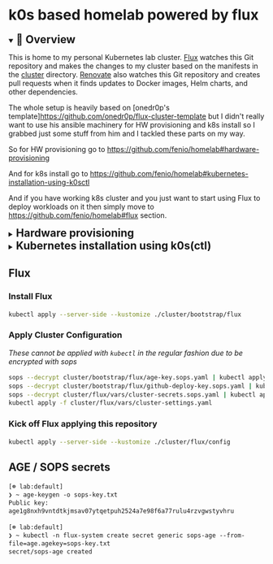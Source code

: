 # k0s based homelab powered by flux

<details open>
<summary><h2 style="display: inline-block; margin: 0;">📖 Overview</h2></summary>

This is home to my personal Kubernetes lab cluster. [Flux](https://github.com/fluxcd/flux2) watches this Git repository and makes the changes to my cluster based on the manifests in the [cluster](./cluster/) directory.
[Renovate](https://github.com/renovatebot/renovate) also watches this Git repository and creates pull requests when it finds updates to Docker images, Helm charts, and other dependencies.

The whole setup is heavily based on [onedr0p's template]https://github.com/onedr0p/flux-cluster-template but I didn't really want to use his ansible machinery for HW provisioning and k8s install so I grabbed just some stuff from him and I tackled these parts on my way.

So for HW provisioning go to https://github.com/fenio/homelab#hardware-provisioning

And for k8s install go to https://github.com/fenio/homelab#kubernetes-installation-using-k0sctl

And if you have working k8s cluster and you just want to start using Flux to deploy workloads on it then simply move to https://github.com/fenio/homelab#flux section.

</details>

<details>
  <summary><h2 style="display: inline-block; margin: 0;">Hardware provisioning</h2></summary>

Few words about my HW setup. Here's a picture of it:

![lab](https://github.com/fenio/dumb-provisioner/blob/main/IMG_0891.jpeg)

NAS runs TrueNAS Scale and it's installed manually as I don't expect it to be reinstalled too often.
Dell Wyse terminals is a different story. I'm reinstalling them from time to time so I had to figure out some way to do it easily.
That's how [dumb provisioner](https://github.com/fenio/dumb-provisioner/) was born.

## 🔧 Hardware

| Device                       | Count | OS Disk Size   | Data Disk Size     | Ram  | Operating System | Purpose               |
| ---------------------------- | ----- | -------------- | ------------------ | ---- | ---------------- | --------------------- |
| Mikrotik RB4011iGS+5HacQ2HnD | 1     | 512MB          |                    | 1GB  | RouterOS 7.12    | router                |
| Dell Wyse 5070               | 3     | 16GB           | 128GB              | 12GB | Debian 12        | node(s)               |
| Odroid H3+                   | 1     | 64GB           | 8x480GB SSD        | 32GB | TrueNAS Scale    | k8s storage / master  |

</details>

<details>
  <summary><h2 style="display: inline-block; margin: 0;">Kubernetes installation using k0s(ctl)</h2></summary>

k0sctl allows to **greatly** simplify k8s install. Below is my configuration file which basically allows me to install whole cluster within minutes.


```sh
❯ ~ cat k0sctl.yaml
apiVersion: k0sctl.k0sproject.io/v1beta1
kind: Cluster
metadata:
  name: lab
spec:
  hosts:
  - ssh:
      address: 10.10.20.99
      user: root
      port: 22
      keyPath: ~/.ssh/id_rsa
    role: controller
  - ssh:
      address: 10.10.20.101
      user: root
      port: 22
      keyPath: ~/.ssh/id_rsa
    role: worker
  - ssh:
      address: 10.10.20.102
      user: root
      port: 22
      keyPath: ~/.ssh/id_rsa
    role: worker
  - ssh:
      address: 10.10.20.103
      user: root
      port: 22
      keyPath: ~/.ssh/id_rsa
    role: worker
  k0s:
    version: 1.28.4+k0s.0
    dynamicConfig: false
```

Once you've got such configuration you just have to run the following command:

```sh
❯ ~ k0sctl apply --config k0sctl.yaml

⠀⣿⣿⡇⠀⠀⢀⣴⣾⣿⠟⠁⢸⣿⣿⣿⣿⣿⣿⣿⡿⠛⠁⠀⢸⣿⣿⣿⣿⣿⣿⣿⣿⣿⣿⣿⠀█████████ █████████ ███
⠀⣿⣿⡇⣠⣶⣿⡿⠋⠀⠀⠀⢸⣿⡇⠀⠀⠀⣠⠀⠀⢀⣠⡆⢸⣿⣿⠀⠀⠀⠀⠀⠀⠀⠀⠀⠀███          ███    ███
⠀⣿⣿⣿⣿⣟⠋⠀⠀⠀⠀⠀⢸⣿⡇⠀⢰⣾⣿⠀⠀⣿⣿⡇⢸⣿⣿⣿⣿⣿⣿⣿⣿⣿⣿⣿⠀███          ███    ███
⠀⣿⣿⡏⠻⣿⣷⣤⡀⠀⠀⠀⠸⠛⠁⠀⠸⠋⠁⠀⠀⣿⣿⡇⠈⠉⠉⠉⠉⠉⠉⠉⠉⢹⣿⣿⠀███          ███    ███
⠀⣿⣿⡇⠀⠀⠙⢿⣿⣦⣀⠀⠀⠀⣠⣶⣶⣶⣶⣶⣶⣿⣿⡇⢰⣶⣶⣶⣶⣶⣶⣶⣶⣾⣿⣿⠀█████████    ███    ██████████
k0sctl v0.16.0 Copyright 2023, k0sctl authors.
Anonymized telemetry of usage will be sent to the authors.
By continuing to use k0sctl you agree to these terms:
https://k0sproject.io/licenses/eula
INFO ==> Running phase: Connect to hosts
INFO [ssh] 10.10.20.99:22: connected
INFO [ssh] 10.10.20.103:22: connected
INFO [ssh] 10.10.20.101:22: connected
INFO [ssh] 10.10.20.102:22: connected
INFO ==> Running phase: Detect host operating systems
INFO [ssh] 10.10.20.102:22: is running Debian GNU/Linux 12 (bookworm)
INFO [ssh] 10.10.20.99:22: is running Debian GNU/Linux 12 (bookworm)
INFO [ssh] 10.10.20.103:22: is running Debian GNU/Linux 12 (bookworm)
INFO [ssh] 10.10.20.101:22: is running Debian GNU/Linux 12 (bookworm)
INFO ==> Running phase: Acquire exclusive host lock
INFO ==> Running phase: Prepare hosts
INFO [ssh] 10.10.20.99:22: installing packages (curl)
INFO ==> Running phase: Gather host facts
INFO [ssh] 10.10.20.99:22: using master as hostname
INFO [ssh] 10.10.20.99:22: discovered ens3 as private interface
INFO [ssh] 10.10.20.103:22: using node3 as hostname
INFO [ssh] 10.10.20.102:22: using node2 as hostname
INFO [ssh] 10.10.20.101:22: using node1 as hostname
INFO [ssh] 10.10.20.101:22: discovered enp1s0 as private interface
INFO [ssh] 10.10.20.102:22: discovered enp1s0 as private interface
INFO [ssh] 10.10.20.103:22: discovered enp1s0 as private interface
INFO ==> Running phase: Validate hosts
INFO ==> Running phase: Gather k0s facts
INFO ==> Running phase: Validate facts
INFO ==> Running phase: Download k0s on hosts
INFO [ssh] 10.10.20.101:22: downloading k0s v1.28.4+k0s.0
INFO [ssh] 10.10.20.103:22: downloading k0s v1.28.4+k0s.0
INFO [ssh] 10.10.20.102:22: downloading k0s v1.28.4+k0s.0
INFO [ssh] 10.10.20.99:22: downloading k0s v1.28.4+k0s.0
INFO ==> Running phase: Install k0s binaries on hosts
INFO ==> Running phase: Configure k0s
WARN [ssh] 10.10.20.99:22: generating default configuration
INFO [ssh] 10.10.20.99:22: validating configuration
INFO [ssh] 10.10.20.99:22: configuration was changed, installing new configuration
INFO ==> Running phase: Initialize the k0s cluster
INFO [ssh] 10.10.20.99:22: installing k0s controller
INFO [ssh] 10.10.20.99:22: waiting for the k0s service to start
INFO [ssh] 10.10.20.99:22: waiting for kubernetes api to respond
INFO ==> Running phase: Install workers
INFO [ssh] 10.10.20.101:22: validating api connection to https://10.10.20.99:6443
INFO [ssh] 10.10.20.102:22: validating api connection to https://10.10.20.99:6443
INFO [ssh] 10.10.20.103:22: validating api connection to https://10.10.20.99:6443
INFO [ssh] 10.10.20.99:22: generating token
INFO [ssh] 10.10.20.101:22: writing join token
INFO [ssh] 10.10.20.102:22: writing join token
INFO [ssh] 10.10.20.103:22: writing join token
INFO [ssh] 10.10.20.102:22: installing k0s worker
INFO [ssh] 10.10.20.101:22: installing k0s worker
INFO [ssh] 10.10.20.103:22: installing k0s worker
INFO [ssh] 10.10.20.102:22: starting service
INFO [ssh] 10.10.20.101:22: starting service
INFO [ssh] 10.10.20.103:22: starting service
INFO [ssh] 10.10.20.102:22: waiting for node to become ready
INFO [ssh] 10.10.20.101:22: waiting for node to become ready
INFO [ssh] 10.10.20.103:22: waiting for node to become ready
INFO ==> Running phase: Release exclusive host lock
INFO ==> Running phase: Disconnect from hosts
INFO ==> Finished in 1m25s
INFO k0s cluster version v1.28.4+k0s.0 is now installed
```

And after 1m25s you should end up with working cluster:

```sh
[☸ lab:default]
❯ ~ kubectl get nodes
NAME    STATUS   ROLES    AGE     VERSION
node1   Ready    <none>   2d21h   v1.28.4+k0s
node2   Ready    <none>   2d21h   v1.28.4+k0s
node3   Ready    <none>   2d21h   v1.28.4+k0s
```
</details>

## Flux

### Install Flux

```sh
kubectl apply --server-side --kustomize ./cluster/bootstrap/flux
```

### Apply Cluster Configuration

_These cannot be applied with `kubectl` in the regular fashion due to be encrypted with sops_

```sh
sops --decrypt cluster/bootstrap/flux/age-key.sops.yaml | kubectl apply -f -
sops --decrypt cluster/bootstrap/flux/github-deploy-key.sops.yaml | kubectl apply -f -
sops --decrypt cluster/flux/vars/cluster-secrets.sops.yaml | kubectl apply -f -
kubectl apply -f cluster/flux/vars/cluster-settings.yaml
```

### Kick off Flux applying this repository

```sh
kubectl apply --server-side --kustomize ./cluster/flux/config
```


## AGE / SOPS secrets

```
[☸ lab:default]
❯ ~ age-keygen -o sops-key.txt
Public key: age1g8nxh9vntdtkjmsav07ytqetpuh2524a7e98f6a77rulu4rzvgwstyvhru

[☸ lab:default]
❯ ~ kubectl -n flux-system create secret generic sops-age --from-file=age.agekey=sops-key.txt
secret/sops-age created

```
